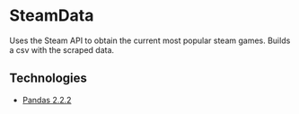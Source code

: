 # SteamData
Uses the Steam API to obtain the current most popular steam games. Builds a csv with the scraped data.

## Technologies
- [Pandas 2.2.2](https://pandas.pydata.org/pandas-docs/stable/index.html)
